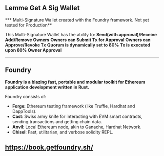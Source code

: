 ## Lemme Get A Sig Wallet
*** Multi-Signature Wallet created with the Foundry framework. Not yet tested for Production**

This Multi-Signature Wallet has the ability to:
    **Send(with approval)/Receive**
    **Add/Remove Owners**
    **Owners can Submit Tx for Approval**
    **Owners can Approve/Revoke Tx**
    **Quorum is dynamically set to 80%**
    **Tx is executed upon 80% Owner Approval**

------------------------------------------------------------------------------------------------------------------------
## Foundry

**Foundry is a blazing fast, portable and modular toolkit for Ethereum application development written in Rust.**

Foundry consists of:

-   **Forge**: Ethereum testing framework (like Truffle, Hardhat and DappTools).
-   **Cast**: Swiss army knife for interacting with EVM smart contracts, sending transactions and getting chain data.
-   **Anvil**: Local Ethereum node, akin to Ganache, Hardhat Network.
-   **Chisel**: Fast, utilitarian, and verbose solidity REPL.

## https://book.getfoundry.sh/
